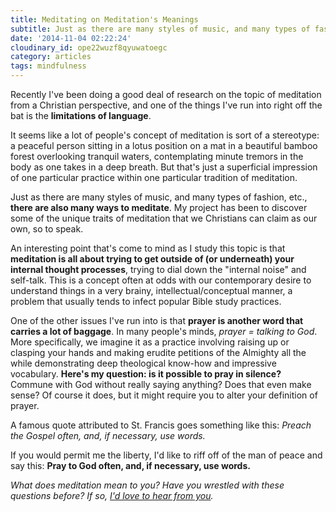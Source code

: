 ```yaml
---
title: Meditating on Meditation's Meanings
subtitle: Just as there are many styles of music, and many types of fashion, etc., there are also many ways to meditate.
date: '2014-11-04 02:22:24'
cloudinary_id: ope22wuzf8qyuwatoegc
category: articles
tags: mindfulness
---
```


Recently I've been doing a good deal of research on the topic of meditation from a Christian perspective, and one of the things I've run into right off the bat is the **limitations of language**.

It seems like a lot of people's concept of meditation is sort of a stereotype: a peaceful person sitting in a lotus position on a mat in a beautiful bamboo forest overlooking tranquil waters, contemplating minute tremors in the body as one takes in a deep breath. But that's just a superficial impression of one particular practice within one particular tradition of meditation.

Just as there are many styles of music, and many types of fashion, etc., **there are also many ways to meditate**. My project has been to discover some of the unique traits of meditation that we Christians can claim as our own, so to speak.

An interesting point that's come to mind as I study this topic is that **meditation is all about trying to get outside of (or underneath) your internal thought processes**, trying to dial down the "internal noise" and self-talk. This is a concept often at odds with our contemporary desire to understand things in a very brainy, intellectual/conceptual manner, a problem that usually tends to infect popular Bible study practices.

One of the other issues I've run into is that **prayer is another word that carries a lot of baggage**. In many people's minds, _prayer = talking to God_. More specifically, we imagine it as a practice involving raising up or clasping your hands and making erudite petitions of the Almighty all the while demonstrating deep theological know-how and impressive vocabulary. **Here's my question: is it possible to pray in silence?** Commune with God without really saying anything? Does that even make sense? Of course it does, but it might require you to alter your definition of prayer.

A famous quote attributed to St. Francis goes something like this: _Preach the Gospel often, and, if necessary, use words._

If you would permit me the liberty, I'd like to riff off of the man of peace and say this: **Pray to God often, and, if necessary, use words.**
<br/>

_What does meditation mean to you? Have you wrestled with these questions before? If so, [I'd love to hear from you](mailto:jared@jaredwhite.com)._
